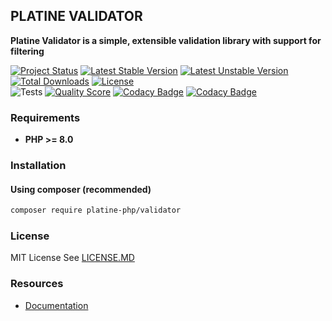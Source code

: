 ## PLATINE VALIDATOR
**Platine Validator is a simple, extensible validation library with support for filtering**

[![Project Status](http://opensource.box.com/badges/active.svg)](http://opensource.box.com/badges)
[![Latest Stable Version](https://poser.pugx.org/platine-php/validator/v)](https://packagist.org/packages/platine-php/validator)
[![Latest Unstable Version](https://poser.pugx.org/platine-php/validator/v/unstable)](https://packagist.org/packages/platine-php/validator)
[![Total Downloads](https://poser.pugx.org/platine-php/validator/downloads)](https://packagist.org/packages/platine-php/validator)
[![License](https://poser.pugx.org/platine-php/validator/license)](https://packagist.org/packages/platine-php/validator)  
![Tests](https://github.com/platine-php/validator/actions/workflows/ci.yml/badge.svg)
[![Quality Score](https://img.shields.io/scrutinizer/g/platine-php/validator.svg?style=flat-square)](https://scrutinizer-ci.com/g/platine-php/validator)
[![Codacy Badge](https://app.codacy.com/project/badge/Grade/13801510d0fe4606a43afe7054c785c8)](https://app.codacy.com/gh/platine-php/validator/dashboard?utm_source=gh&utm_medium=referral&utm_content=&utm_campaign=Badge_grade)
[![Codacy Badge](https://app.codacy.com/project/badge/Coverage/13801510d0fe4606a43afe7054c785c8)](https://app.codacy.com/gh/platine-php/validator/dashboard?utm_source=gh&utm_medium=referral&utm_content=&utm_campaign=Badge_coverage)

### Requirements 
- **PHP >= 8.0** 

### Installation
#### Using composer (recommended)
```bash
composer require platine-php/validator
```


### License
MIT License See [LICENSE.MD](LICENSE.MD)

### Resources
- [Documentation](https://docs.platine-php.com/packages/validator) 
